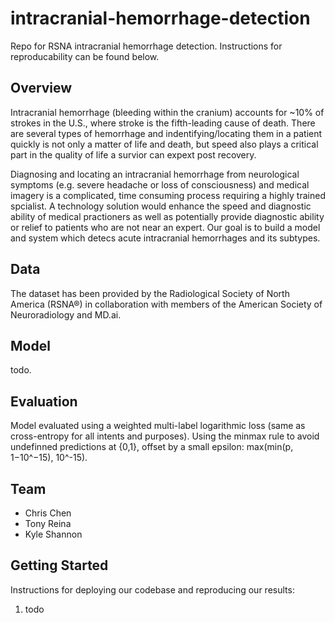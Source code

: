 # intracranial-hemorrhage-detection
Repo for RSNA intracranial hemorrhage detection. Instructions for reproducability can be found below.

## Overview
Intracranial hemorrhage (bleeding within the cranium) accounts for ~10% of strokes in the U.S., where stroke is the fifth-leading cause of death. There are several types of hemorrhage and indentifying/locating them in a patient quickly is not only a matter of life and death, but speed also plays a critical part in the quality of life a survior can expext post recovery.

Diagnosing and locating an intracranial hemorrhage from neurological symptoms (e.g. severe headache or loss of consciousness) and medical imagery is a complicated, time consuming process requiring a highly trained spcialist. A technology solution would enhance the speed and diagnostic ability of medical practioners as well as potentially provide diagnostic ability or relief to patients who are not near an expert. Our goal is to build a model and system which detecs acute intracranial hemorrhages and its subtypes. 

## Data
The dataset has been provided by the Radiological Society of North America (RSNA®) in collaboration with members of the American Society of Neuroradiology and MD.ai.

## Model
todo.

## Evaluation
Model evaluated using a weighted multi-label logarithmic loss (same as cross-entropy for all intents and purposes). Using the minmax rule to avoid undefinned predictions at {0,1}, offset by a small epsilon: max(min(p, 1−10^−15), 10^-15).

## Team
- Chris Chen
- Tony Reina
- Kyle Shannon

## Getting Started
Instructions for deploying our codebase and reproducing our results:
1. todo
